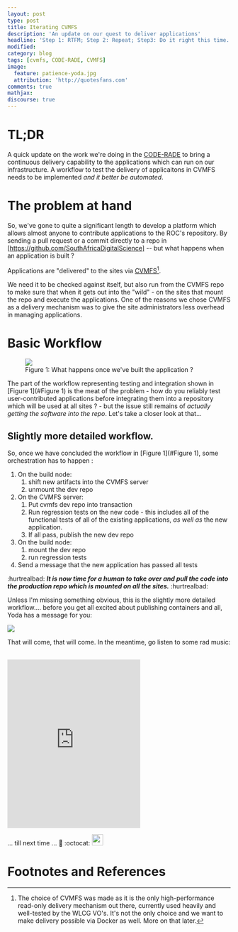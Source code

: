 ```yaml
---
layout: post
type: post
title: Iterating CVMFS
description: 'An update on our quest to deliver applications'
headline: 'Step 1: RTFM; Step 2: Repeat; Step3: Do it right this time...'
modified:
category: blog
tags: [cvmfs, CODE-RADE, CVMFS]
image:
  feature: patience-yoda.jpg
  attribution: 'http://quotesfans.com'
comments: true
mathjax:
discourse: true
---
```


# TL;DR

A quick update on the work we're doing in the [CODE-RADE](https://github.com/AAROC/CODE-RADE-project) to bring a continuous delivery capability to the applications which can run on our infrastructure. A workflow to test the delivery of applicaitons in CVMFS needs to be implemented *and it better be automated*.

# The problem at hand

So, we've gone to quite a significant length to develop a platform which allows almost anyone to contribute applications to the ROC's repository. By sending a pull request or a commit directly to a repo in [https://github.com/SouthAfricaDigitalScience] -- but what happens when an application is built ?

Applications are "delivered" to the sites via [CVMFS](http://cernvm.cern.ch/portal/cvmfs)[^maybedocker].

We need it to be checked against itself, but also run from the CVMFS repo to make sure that when it gets out into the "wild" - on the sites that mount the repo and execute the applications. One of the reasons we chose CVMFS as a delivery mechanism was to give the site administrators less overhead in managing applications.

# Basic Workflow

<figure id="Figure 1">
<img src="{{ site_url }}/images/code-rade-workflow-1.png" />
<figcaption>Figure 1: What happens once we've built the application ?</figcaption>
</figure>

The part of the workflow representing testing and integration shown in [Figure 1](#Figure 1) is the meat of the problem - how do you reliably test user-contributed applications before integrating them into a repository which will be used at all sites ? - but the issue still remains of *actually getting the software into the repo*.  Let's take a closer look at that...

## Slightly more detailed workflow.

So, once we have concluded the workflow in [Figure 1](#Figure 1), some orchestration has to happen :

  1. On the build node:
      1. shift new artifacts into the CVMFS server
      1. unmount the dev repo
  1. On the CVMFS server:
      1. Put cvmfs dev repo into transaction
      1. Run regression tests on the new code - this includes all of the functional tests of all of the existing applications, _as well as_ the new application.
      1. If all pass, publish the new dev repo
  1. On the build node:
      1. mount the dev repo
      1. run regression tests
  1. Send a message that the new application has passed all tests

:hurtrealbad:  ***It is  now time for a human to take over and pull the code into the production repo which is mounted on all the sites.*** :hurtrealbad: 

Unless I'm missing something obvious, this is the slightly more detailed workflow.... before you get all excited about publishing containers and all, Yoda has a message for you:

<img class="img-rounded img-responsive  center-block" src="{{ site_url}}/images/patience-yoda.jpg">

That will come, that will come. In the meantime, go listen to some rad music:

<br>

<iframe src="https://embed.spotify.com/?uri=spotify:album:5B4PYA7wNN4WdEXdIJu58a" align="middle" width="300" height="380" frameborder="0" allowtransparency="true">Pearl Jam</iframe>

<br>

... till next time ... :wave: :octocat: <img src="{{ site_url }}/images/jenkinslogo.svg" height="25px" />

# Footnotes and References

[^maybedocker]: The choice of CVMFS was made as it is the only high-performance read-only delivery mechanism out there, currently used heavily and well-tested  by the WLCG VO's. It's not the only choice and we want to make delivery possible via Docker as well. More on that later.
